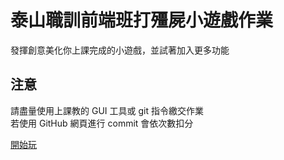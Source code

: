 # 泰山職訓前端班打殭屍小遊戲作業
發揮創意美化你上課完成的小遊戲，並試著加入更多功能  

## 注意
請盡量使用上課教的 GUI 工具或 git 指令繳交作業  
若使用 GitHub 網頁進行 commit 會依次數扣分


[開始玩]( https://keikohsu.github.io/zombie-1/%E6%89%93%E6%AE%AD%E5%B1%8D1102/%E6%89%93%E6%AE%AD%E5%B1%8D)

